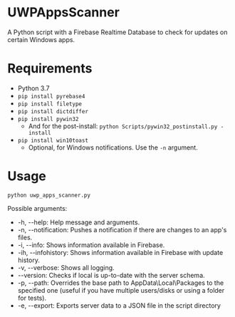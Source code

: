 # UWPAppsScanner
A Python script with a Firebase Realtime Database to check for updates on certain Windows apps.

# Requirements
* Python 3.7
* `pip install pyrebase4`
* `pip install filetype`
* `pip install dictdiffer`
* `pip install pywin32`
  * And for the post-install: `python Scripts/pywin32_postinstall.py -install`
* `pip install win10toast`
  * Optional, for Windows notifications. Use the `-n` argument.

# Usage
`python uwp_apps_scanner.py`

Possible arguments:
* -h, --help: Help message and arguments.
* -n, --notification: Pushes a notification if there are changes to an app's files.
* -i, --info: Shows information available in Firebase.
* -ih, --infohistory: Shows information available in Firebase with update history.
* -v, --verbose: Shows all logging.
* --version: Checks if local is up-to-date with the server schema.
* -p, --path: Overrides the base path to AppData\Local\Packages to the specified one (useful if you have multiple users/disks or using a folder for tests).
* -e, --export: Exports server data to a JSON file in the script directory
